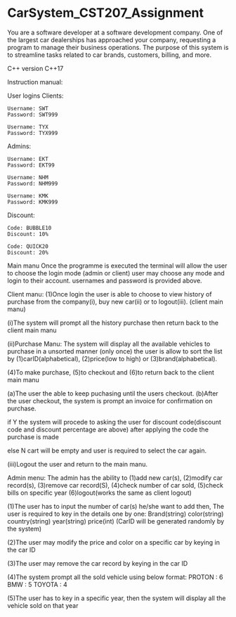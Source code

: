 # CarSystem_CST207_Assignment
You are a software developer at a software development company. One of the largest car dealerships has approached your company, requesting a program to manage their business operations. The purpose of this system is to streamline tasks related to car brands, customers, billing, and more.

C++ version C++17

Instruction manual:

User logins
Clients:

    Username: SWT
    Password: SWT999

    Username: TYX
    Password: TYX999

Admins:

    Username: EKT
    Password: EKT99

    Username: NHM
    Password: NHM999

    Username: KMK
    Password: KMK999

Discount:

    Code: BUBBLE10
    Discount: 10%

    Code: QUICK20
    Discount: 20%

Main manu
Once the programme is executed the terminal will allow the user to choose the login mode (admin or client) user may choose any mode and login to their account. usernames and password is provided above.

Client manu:
(1)Once login the user is able to choose to view history of purchase from the company(i), buy new car(ii) or to logout(iii). (client main manu)

(i)The system will prompt all the history purchase then return back to the client main manu

(ii)Purchase Manu:
The system will display all the available vehicles to purchase in a unsorted manner (only once) the user is allow to sort the list by (1)carID(alphabetical), (2)price(low to high) or (3)brand(alphabetical).

(4)To make purchase, (5)to checkout and (6)to return back to the client main manu

(a)The user the able to keep puchasing until the users checkout.
(b)After the user checkout, the system is prompt an invoice for confirmation on purchase. 

if Y the system will procede to asking the user for discount code(discount code and discount percentage are above) after applying the code the purchase is made

else N cart will be empty and user is required to select the car again.

(iii)Logout the user and return to the main manu.

Admin menu:
The admin has the ability to (1)add new car(s), (2)modify car record(s), (3)remove car record(S), (4)check number of car sold, (5)check bills on specific year (6)logout(works the same as client logout)

(1)The user has to input the number of car(s) he/she want to add then, 
The user is required to key in the details one by one:
    Brand(string)
    color(string)
    country(string)
    year(string)
    price(int)
    (CarID will be generated randomly by the system)

(2)The user may modify the price and color on a specific car by keying in the car ID

(3)The user may remove the car record by keying in the car ID

(4)The system prompt all the sold vehicle using below format:
    PROTON : 6
    BMW : 5
    TOYOTA : 4

(5)The user has to key in a specific year, then the system will display all the vehicle sold on that year
